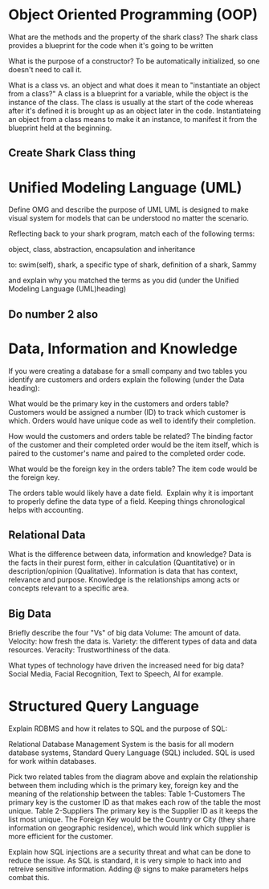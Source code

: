 
# Object Oriented Programming (OOP)
What are the methods and the property of the shark class? 
 The shark class provides a blueprint for the code when it's going to be written

What is the purpose of a constructor? 
 To be automatically initialized, so one doesn't need to call it.

What is a class vs. an object and what does it mean to "instantiate an object from a class?" 
 A class is a blueprint for a variable, while the object is the instance of the class. The class is usually at the start of the code whereas after it's defined it is brought up as an object later in the code. Instantiateing an object from a class means to make it an instance, to manifest it from the blueprint held at the beginning.
 
 ## Create Shark Class thing
 
 # Unified Modeling Language (UML)
 
 Define OMG and describe the purpose of UML 
 UML is designed to make visual system for models that can be understood no matter the scenario.

Reflecting back to your shark program, match each of the following terms: 
 
object, class, abstraction, encapsulation and inheritance  
 
to: swim(self), shark, a specific type of shark, definition of a shark, Sammy 
 
and explain why you matched the terms as you did (under the Unified Modeling Language (UML)heading)
## Do number 2 also


# Data, Information and Knowledge 
If you were creating a database for a small company and two tables you identify are customers and orders explain the following (under the Data heading): 

What would be the primary key in the customers and orders table? 
 Customers would be assigned a number (ID) to track which customer is which. Orders would have unique code as well to identify their completion. 

How would the customers and orders table be related? 
 The binding factor of the customer and their completed order would be the item itself, which is paired to the customer's name and paired to the completed order code.

What would be the foreign key in the orders table?
The item code would be the foreign key.

The orders table would likely have a date field.  Explain why it is important to properly define the data type of a field.
Keeping things chronological helps with accounting.


## Relational Data

What is the difference between data, information and knowledge? 
Data is the facts in their purest form, either in calculation (Quantitative) or in description/opinion (Qualitative).
Information is data that has context, relevance and purpose.
Knowledge is the relationships among acts or concepts relevant to a specific area.

## Big Data
 
Briefly describe the four "Vs" of big data 
Volume: The amount of data.
Velocity: how fresh the data is.
Variety: the different types of data and data resources.
Veracity: Trustworthiness of the data.

What types of technology have driven the increased need for big data?
Social Media, Facial Recognition, Text to Speech, AI for example.

#  Structured Query Language 


Explain RDBMS and how it relates to SQL and the purpose of SQL:

 Relational Database Management System is the basis for all modern database systems, Standard Query Language (SQL) included.
SQL is used for work within databases.

Pick two related tables from the diagram above and explain the relationship between them including which is the primary key, 
foreign key and the meaning of the relationship between the tables:
Table 1-Customers
The primary key is the customer ID as that makes each row of the table the most unique.
Table 2-Suppliers
The primary key is the Supplier ID as it keeps the list most unique.
The Foreign Key would be the Country or City (they share information on geographic residence), which would link which supplier is more efficient for the customer.

Explain how SQL injections are a security threat and what can be done to reduce the issue.
As SQL is standard, it is very simple to hack into and retreive sensitive information. Adding @ signs to make parameters helps combat this.
 
 

